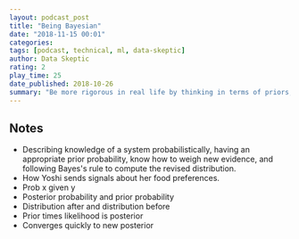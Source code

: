 ```yaml
---
layout: podcast_post
title: "Being Bayesian"
date: "2018-11-15 00:01"
categories:
tags: [podcast, technical, ml, data-skeptic]
author: Data Skeptic
rating: 2
play_time: 25
date_published: 2018-10-26
summary: "Be more rigorous in real life by thinking in terms of priors, posteriors, and updates."
---
```


## Notes

* Describing knowledge of a system probabilistically, having an appropriate
prior probability, know how to weigh new evidence, and following Bayes's rule to
compute the revised distribution.
* How Yoshi sends signals about her food preferences.
* Prob x given y
* Posterior probability and prior probability
* Distribution after and distribution before
* Prior times likelihood is posterior
* Converges quickly to new posterior
